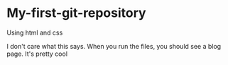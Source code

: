 # My-first-git-repository
Using html and css

I don't care what this says. When you run the files, you should see a blog page. It's pretty cool
